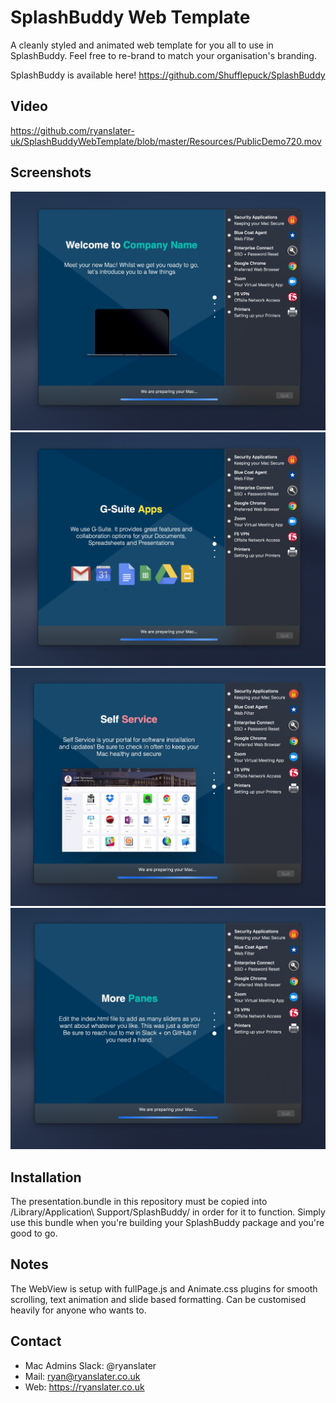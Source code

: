 # SplashBuddy Web Template
A cleanly styled and animated web template for you all to use in SplashBuddy. Feel free to re-brand to match your organisation's branding.

SplashBuddy is available here!
https://github.com/Shufflepuck/SplashBuddy

## Video
https://github.com/ryanslater-uk/SplashBuddyWebTemplate/blob/master/Resources/PublicDemo720.mov

## Screenshots
![Initial Shot](https://github.com/ryanslater-uk/SplashBuddyWebTemplate/blob/master/Resources/1.jpeg)
![Additional Screen](https://github.com/ryanslater-uk/SplashBuddyWebTemplate/blob/master/Resources/2.jpeg)
![Additional Screen](https://github.com/ryanslater-uk/SplashBuddyWebTemplate/blob/master/Resources/3.jpeg)
![Additional Screen](https://github.com/ryanslater-uk/SplashBuddyWebTemplate/blob/master/Resources/4.jpeg)

## Installation
The presentation.bundle in this repository must be copied into /Library/Application\ Support/SplashBuddy/ in order for it to function. Simply use this bundle when you're building your SplashBuddy package and you're good to go.

## Notes
The WebView is setup with  fullPage.js and Animate.css plugins for smooth scrolling, text animation and slide based formatting. Can be customised heavily for anyone who wants to.

## Contact
- Mac Admins Slack: @ryanslater
- Mail: ryan@ryanslater.co.uk
- Web: https://ryanslater.co.uk
